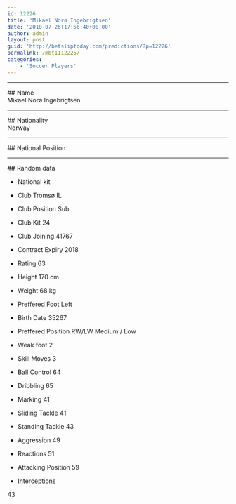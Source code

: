 ```yaml
---
id: 12226
title: 'Mikael Norø Ingebrigtsen'
date: '2010-07-26T17:56:40+00:00'
author: admin
layout: post
guid: 'http://betsliptoday.com/predictions/?p=12226'
permalink: /mbt1112225/
categories:
    - 'Soccer Players'
---
```


- - - - - -

\## Name  
 Mikael Norø Ingebrigtsen

- - - - - -

\## Nationality  
 Norway

- - - - - -

\## National Position

- - - - - -

\## Random data

- National kit
- Club
 Tromsø IL

- Club Position
 Sub

- Club Kit
 24

- Club Joining
 41767

- Contract Expiry
 2018

- Rating
 63

- Height
 170 cm

- Weight
 68 kg

- Preffered Foot
 Left

- Birth Date
 35267

- Preffered Position
 RW/LW Medium / Low

- Weak foot
 2

- Skill Moves
 3

- Ball Control
 64

- Dribbling
 65

- Marking
 41

- Sliding Tackle
 41

- Standing Tackle
 43

- Aggression
 49

- Reactions
 51

- Attacking Position
 59

- Interceptions

 43